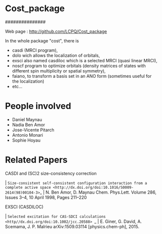 # Cost_package
###############

Web page : http://github.com/LCPQ/Cost_package

In the whole package "cost", there is 
- casdi (MRCI program), 
- dolo wich allows the localization of orbitals,
- exsci also named casdiloc which is a selected MRCI (quasi linear MRCI),
- noscf program to optimize orbitals (density matrices of states with different spin multiplicity or spatial symmetry),
- faiano, to transform a basis set in an ANO form (sometimes useful for the localization)
- etc...

  
People involved
===============

* Daniel Maynau
* Nadia Ben Amor
* Jose-Vicente Pitarch
* Antonio Monari
* Sophie Hoyau

Related Papers
==============

CASDI and (SC)2 size-consistency correction

| `Size-consistent self-consistent configuration interaction from a complete active space <http://dx.doi.org/doi:10.1016/S0009-2614(98)00104-3>`_
| N. Ben Amor, D. Maynau Chem. Phys.Lett. Volume 286, Issues 3–4, 10 April 1998, Pages 211–220

EXSCI (CASDILOC) 


| `Selected excitation for CAS-SDCI calculations <http//dx.doi.org/doi:10.1002/jcc.20588> `_
| E. Giner, G. David, A. Scemama, J. P. Malrieu arXiv:1509.03114 [physics.chem-ph], 2015.

